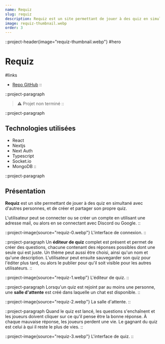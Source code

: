 ```yaml
---
name: Requiz
slug: requiz
description: Requiz est un site permettant de jouer à des quiz en simultané avec d'autres personnes, et de créer et partager son propre quiz.
image: requiz-thumbnail.webp
order: 3
---
```


::project-header{image="requiz-thumbnail.webp"}
#hero
# Requiz

#links
- [Repo GitHub](https://github.com/ColinLienard/requiz)
::

::project-paragraph
> ⚠️ Projet non terminé
::

::project-paragraph
## Technologies utilisées

- React
- Nextjs
- Next Auth
- Typescript
- Socket.io
- MongoDB
::

::project-paragraph
## Présentation

**Requiz** est un site permettant de jouer à des quiz en simultané avec d'autres personnes, et de créer et partager son propre quiz.

L'utilisateur peut se connecter ou se créer un compte en utilisant une adresse mail, ou alors en se connectant avec Discord ou Google.
::

::project-image{source="requiz-0.webp"}
L'interface de connexion.
::

::project-paragraph
Un **éditeur de quiz** complet est présent et permet de créer des questions, chacune contenant des réponses possibles dont une seule qui est juste. Un thème peut aussi être choisi, ainsi qu'un nom et qu'une description. L'utilisateur peut ensuite sauvegarder son quiz pour l'éditer plus tard, ou alors le publier pour qu'il soit visible pour les autres utilisateurs.
::

::project-image{source="requiz-1.webp"}
L'éditeur de quiz.
::

::project-paragraph
Lorsqu'un quiz est rejoint par au moins une personne, une **salle d'attente** est créé dans laquelle un chat est disponible.
::

::project-image{source="requiz-2.webp"}
La salle d'attente.
::

::project-paragraph
Quand le quiz est lancé, les questions s'enchaînent et les joueurs doivent cliquer sur ce qu'il pense être la bonne réponse. À chaque mauvaise réponse, les joueurs perdent une vie. Le gagnant du quiz est celui à qui il reste le plus de vies.
::

::project-image{source="requiz-3.webp"}
L'interface de quiz.
::
